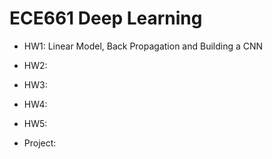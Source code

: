# ECE661 Deep Learning

* HW1: Linear Model, Back Propagation and Building a CNN

* HW2:

* HW3:

* HW4:

* HW5:

* Project:
